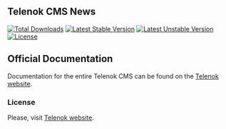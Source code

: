 ## Telenok CMS News

[![Total Downloads](https://poser.pugx.org/telenok/core/downloads.svg)](https://packagist.org/packages/telenok/news)
[![Latest Stable Version](https://poser.pugx.org/telenok/core/v/stable.svg)](https://packagist.org/packages/telenok/news)
[![Latest Unstable Version](https://poser.pugx.org/telenok/core/v/unstable.svg)](https://packagist.org/packages/telenok/news)
[![License](https://poser.pugx.org/telenok/core/license.svg)](https://packagist.org/packages/telenok/news)

## Official Documentation

Documentation for the entire Telenok CMS can be found on the [Telenok website](http://telenok.com/docs).

### License

Please, visit [Telenok website](http://telenok.com/license).
